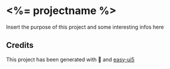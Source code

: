 # <%= projectname %>
Insert the purpose of this project and some interesting infos here


## Credits
This project has been generated with 💙 and [easy-ui5](https://github.com/SAP)
